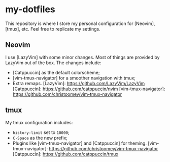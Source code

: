 # my-dotfiles

This repository is where I store my personal configuration for [Neovim], [tmux], etc. Feel free to replicate my settings.

## Neovim
I use [LazyVim] with some minor changes. Most of things are provided by LazyVim out of the box. The changes include:
- [Catppuccin] as the default colorscheme;
- [vim-tmux-navigator] for a smoother navigation with tmux;
- Extra remaps.
[LazyVim]: https://github.com/LazyVim/LazyVim
[Catppuccin]: https://github.com/catppuccin/nvim
[vim-tmux-navigator]: https://github.com/christoomey/vim-tmux-navigator

## tmux
My tmux configuration includes:
- ``history-limit`` set to ``10000``;
- ``C-Space`` as the new prefix;
- Plugins like [vim-tmux-navigator] and [Catppuccin] for theming.
[vim-tmux-navigator]: https://github.com/christoomey/vim-tmux-navigator
[Catppuccin]: https://github.com/catppuccin/tmux





